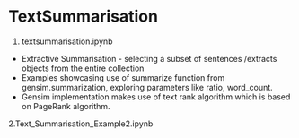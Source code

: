# TextSummarisation

1. textsummarisation.ipynb 
* Extractive Summarisation - selecting a subset of sentences /extracts objects from the entire collection
* Examples showcasing use of summarize function from gensim.summarization, exploring parameters like ratio, word_count. 
* Gensim implementation makes use of text rank algorithm which is based on PageRank algorithm.


2.Text_Summarisation_Example2.ipynb
